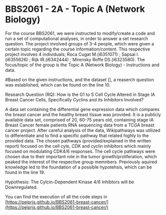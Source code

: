 # BBS2061 - 2A - Topic A (Network Biology) 

For the course BBS2061, we were instructed to modify/create a code and run a set of computational analyses, in order to answer a set research question. 
The project involved groups of 3-4 people, which were given a certain topic regarding the course information/content. 
This respective project involves 4 individuals; Roca Cugat M.(i6351071) ; Sapsai I.(i6355626) ; Rijk IR.(i6342444) ; Mirensky Roffe DS.(i6323580).
The focus/topic of the group is the Topic A (Network Biology) - Instructions and data. 

#Based on the given instructions, and the dataset [], a reaserch question was established, which can be found on the line 10. 

Research Question (RQ): How is the G1 to S Cell Cycle Altered in Stage IA Breast Cancer Cells, Specifically Cyclins and its Inhibitors Involved?

A data set containing the differential gene expression data which compares the breast cancer and the healthy breast tissue was provided. 
It is a publicly available data set, comprised of 20, 60-75 years old, containing stage IA Breast Cancer female patients RNA sequencing data from a TCGA breast cancer project.
After careful analysis of the data, Wikipathways was utilized to differentiate and to find a specific pathway that related highly to the provided data. 
The chosen pathways (provided/explained in the written report) focused on the cell cyle, CDK and cyclin inhibitors which mainly focused on modulating CDK4/6 responses. 
The cell cycle pathways were chosen due to their important role in the tumor growth/proliferation, which peaked the interest of the respective group memnbers. 
Previously aquired knowledge led to the foundation of a possible hypotehsis, which can be found in the line 19. 

Hypothesis: The Cylcin-Dependent Kinase 4/6 Inhibtors will be Downregulated. 

You can find the execution of all the code steps in [https://peiprjs.github.io/BBS2061-breast-cancer/](https://peiprjs.github.io/BBS2061-breast-cancer/)
